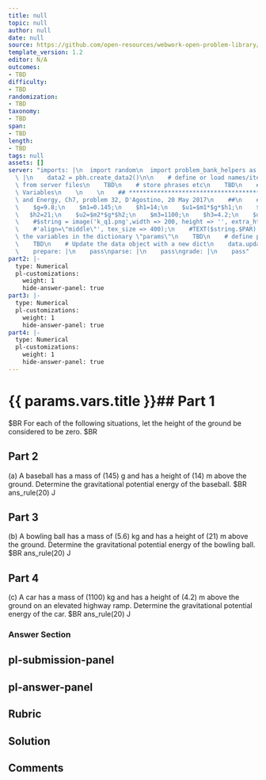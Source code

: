 ```yaml
---
title: null
topic: null
author: null
date: null
source: https://github.com/open-resources/webwork-open-problem-library/tree/master/Contrib/BrockPhysics/College_Physics_Urone/7.Work_Energy_and_Energy_Resources/ch7-32.pg
template_version: 1.2
editor: N/A
outcomes:
- TBD
difficulty:
- TBD
randomization:
- TBD
taxonomy:
- TBD
span:
- TBD
length:
- TBD
tags: null
assets: []
server: "imports: |\n  import random\n  import problem_bank_helpers as pbh\ngenerate:\
  \ |\n    data2 = pbh.create_data2()\n\n    # define or load names/items/objects\
  \ from server files\n    TBD\n    # store phrases etc\n    TBD\n    # Randomize\
  \ Variables\n    \n    \n    ## **************************************\n    ## Work\
  \ and Energy, Ch7, problem 32, D'Agostino, 20 May 2017\n    ##\n    ## **************************************\n\
  \    $g=9.8;\n    $m1=0.145;\n    $h1=14;\n    $u1=$m1*$g*$h1;\n    $m2=5.6;\n \
  \   $h2=21;\n    $u2=$m2*$g*$h2;\n    $m3=1100;\n    $h3=4.2;\n    $u3=$m3*$g*$h3;\n\
  \    #$string = image('k_q1.png',width => 200, height => '', extra_html_tags =>\n\
  \    #'align=\"middle\"', tex_size => 400);\n    #TEXT($string.$PAR);\n\n    # store\
  \ the variables in the dictionary \"params\"\n    TBD\n    # define possible answers\n\
  \    TBD\n    # Update the data object with a new dict\n    data.update(data2)\n\
  \    prepare: |\n    pass\nparse: |\n    pass\ngrade: |\n    pass"
part2: |-
  type: Numerical
  pl-customizations:
    weight: 1
    hide-answer-panel: true
part3: |-
  type: Numerical
  pl-customizations:
    weight: 1
    hide-answer-panel: true
part4: |-
  type: Numerical
  pl-customizations:
    weight: 1
    hide-answer-panel: true
---
```


# {{ params.vars.title }}## Part 1 
$BR  For each of the following situations, let the height of the ground be considered to be zero. $BR 
## Part 2 
(a) A baseball has a mass of (145) g and has a height of (14) m above the ground. Determine the gravitational potential energy of the baseball.  $BR ans_rule(20)  J 
## Part 3 
(b) A bowling ball has a mass of (5.6) kg and has a height of (21) m above the ground. Determine the gravitational potential energy of the bowling ball.  $BR ans_rule(20)  J 
## Part 4 
(c) A car has a mass of (1100) kg and has a height of (4.2) m above the ground on an elevated highway ramp. Determine the gravitational potential energy of the car.  $BR ans_rule(20)  J 


### Answer Section 


## pl-submission-panel 


## pl-answer-panel 


## Rubric 


## Solution 


## Comments 


